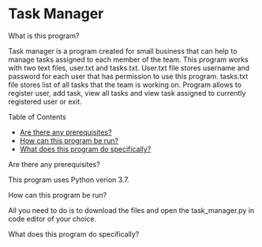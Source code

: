 # Task Manager

What is this program?

Task manager is a program created for small business that can help to manage tasks assigned to each member of the team. This program works with two text files, user.txt and tasks.txt. User.txt file stores username and password for each user that has permission to use this program. tasks.txt file stores list of all tasks that the team is working on. Program allows to register user, add task, view all tasks and view task assigned to currently registered user or exit.

Table of Contents

- [Are there any prerequisites?](#are-there-any-prerequisites?)
- [How can this program be run?](#how-can-this-program-be-run?)
- [What does this program do specifically?](#what-does-this-program-do-specifically?)

Are there any prerequisites?

This program uses Python verion 3.7.

How can this program be run?

All you need to do is to download the files and open the task_manager.py in code editor of your choice.

What does this program do specifically?

